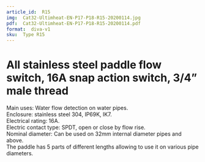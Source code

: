 ```yaml
---
article_id:  R15
img:  Cat32-Ultimheat-EN-P17-P18-R15-20200114.jpg
pdf:  Cat32-Ultimheat-EN-P17-P18-R15-20200114.pdf
format:  diva-v1
sku:  Type R15
---
```


# All stainless steel paddle flow switch, 16A snap action switch, 3/4” male thread 

Main uses: Water flow detection on water pipes.  
Enclosure: stainless steel 304, IP69K, IK7.  
Electrical rating: 16A.  
Electric contact type: SPDT, open or close by flow rise.  
Nominal diameter: Can be used on 32mm internal diameter pipes and above.  
The paddle has 5 parts of different lengths allowing to use it on various pipe diameters.  
 
